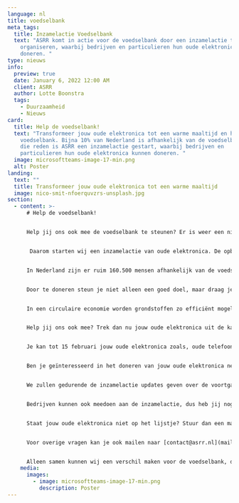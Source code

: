 ```yaml
---
language: nl
title: voedselbank
meta_tags:
  title: Inzamelactie Voedselbank
  text: "ASRR komt in actie voor de voedselbank door een inzamelactie te
    organiseren, waarbij bedrijven en particulieren hun oude elektronica kunnen
    doneren. "
type: nieuws
info:
  preview: true
  date: January 6, 2022 12:00 AM
  client: ASRR
  author: Lotte Boonstra
  tags:
    - Duurzaamheid
    - Nieuws
card:
  title: Help de voedselbank!
  text: "Transformeer jouw oude elektronica tot een warme maaltijd en help de
    voedselbank. Bijna 10% van Nederland is afhankelijk van de voedselbank. Om
    die reden is ASRR een inzamelactie gestart, waarbij bedrijven en
    particulieren hun oude elektronica kunnen doneren. "
  image: microsoftteams-image-17-min.png
  alt: Poster
landing:
  text: ""
  title: Transformeer jouw oude elektronica tot een warme maaltijd
  image: nico-smit-nfoerquvzrs-unsplash.jpg
section:
  - content: >-
      # Help de voedselbank!


      Help jij ons ook mee de voedselbank te steunen? Er is weer een nieuw jaar aangebroken en bij een nieuw jaar horen goede voornemens. Dat geldt ook voor ASRR en misschien ook voor jou?


       Daarom starten wij een inzamelactie van oude elektronica. De opbrengst van de inzamelactie wordt gedoneerd aan de voedselbank. 


      In Nederland zijn er ruim 160.500 mensen afhankelijk van de voedselbank. Dat is bijna 10% van de Nederlandse bevolking. Om die reden is het van groot belang om de voedselbank te steunen. 


      Door te doneren steun je niet alleen een goed doel, maar draag je ook bij aan een circulaire economie. 


      In een circulaire economie worden grondstoffen zo efficiënt mogelijk benut. Grondstoffen dreigen namelijk schaars te worden door toenemende bevolking en welvaart, waardoor het recyclen van materialen nu belangrijker is dan ooit. 


      Help jij ons ook mee? Trek dan nu jouw oude elektronica uit de kast en lever het in bij ons op kantoor.


      Je kan tot 15 februari jouw oude elektronica zoals, oude telefoons, laptops, printers, etc. inleveren op ons kantoor. We accepteren ook defecte apparaten, zoals een telefoon met een gebroken scherm. Zie de onderstaande poster voor alle elektronica die ingeleverd kan worden en op welk adres. 


      Ben je geïnteresseerd in het doneren van jouw oude elektronica neem dan contact met ons op.


      We zullen gedurende de inzamelactie updates geven over de voortgang van het ophalen.


      Bedrijven kunnen ook meedoen aan de inzamelactie, dus heb jij nog een kantoor vol met oude elektronica zoals muizen, kabels of schermen die niet meer worden gebruikt, neem dan contact met ons op!


      Staat jouw oude elektronica niet op het lijstje? Stuur dan een mailtje naar [contact@asrr.nl](mailto:administratie@asrr.nl), dan zoeken wij voor je uit of jouw product alsnog gedoneerd kan worden.


      Voor overige vragen kan je ook mailen naar [contact@asrr.nl](mailto:administratie@asrr.nl).


      Alleen samen kunnen wij een verschil maken voor de voedselbank, dus doe mee!
    media:
      images:
        - image: microsoftteams-image-17-min.png
          description: Poster
---
```

